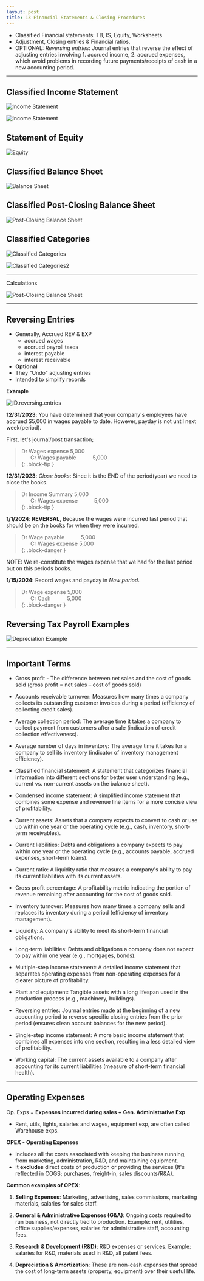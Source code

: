```yaml
---
layout: post
title: 13-Financial Statements & Closing Procedures
--- 
```


- Classified Financial statements: TB, IS, Equity, Worksheets  
- Adjustment, Closing entries & Financial ratios.  
- OPTIONAL: *Reversing entries*: Journal entries that reverse the effect of adjusting entries involving 1. accrued income, 2. accrued expenses, which avoid problems in recording future payments/receipts of cash in a new accounting period.

---

## Classified Income Statement

![Income Statement](/assets/mc-graw-accounting-course/chap13-fin.statements/total_IS.png)

![Income Statement](/assets/mc-graw-accounting-course/chap13-fin.statements/chap.13.ex.3.classifieds.png)

## Statement of Equity

![Equity](/assets/mc-graw-accounting-course/chap13-fin.statements/statement.owners.equity.png)

## Classified Balance Sheet

![Balance Sheet](/assets/mc-graw-accounting-course/chap13-fin.statements/total.classified.bal.sheet.png)

## Classified Post-Closing Balance Sheet

![Post-Closing Balance Sheet](/assets/mc-graw-accounting-course/chap13-fin.statements/1b.post.closing.png)

## Classified Categories

![Classified Categories](/assets/mc-graw-accounting-course/chap13-fin.statements/chap.13.ex.1.classifieds.png)

![Classified Categories2](/assets/mc-graw-accounting-course/chap13-fin.statements/chap.13.ex.2.classifieds.png)

---

Calculations

![Post-Closing Balance Sheet](/assets/mc-graw-accounting-course/chap13-fin.statements/chap.13.ex.10.calculations.png)

---

## Reversing Entries

- Generally, Accrued REV & EXP  
  - accrued wages  
  - accrued payroll taxes  
  - interest payable  
  - interest receivable  
- **Optional**  
- They "Undo" adjusting entries  
- Intended to simplify records  

**Example**  

![ID.reversing.entries](/assets/mc-graw-accounting-course/chap13-fin.statements/ID.reversing.entries.png)

**12/31/2023**: You have determined that your company's employees have accrued $5,000 in wages payable to date. However, payday is not until next week(period).

First, let's journal/post transaction;

> Dr Wages expense 5,000  
> &nbsp;&nbsp;&nbsp;&nbsp;&nbsp; Cr Wages payable  &nbsp;&nbsp;&nbsp;&nbsp;&nbsp;&nbsp;&nbsp;&nbsp;&nbsp; 5,000  
{: .block-tip }

**12/31/2023**: *Close books*: Since it is the END of the period(year) we need to close the books.

> Dr Income Summary 5,000  
> &nbsp;&nbsp;&nbsp;&nbsp;&nbsp; Cr Wages expense &nbsp;&nbsp;&nbsp;&nbsp;&nbsp;&nbsp;&nbsp;&nbsp;&nbsp; 5,000  
{: .block-tip }  

**1/1/2024**: **REVERSAL**, Because the wages were incurred last period that should be on the books for when they were incurred.

> Dr Wage payable &nbsp;&nbsp;&nbsp;&nbsp;&nbsp;&nbsp;&nbsp;&nbsp;&nbsp; 5,000  
> &nbsp;&nbsp;&nbsp;&nbsp;&nbsp; Cr Wages expense 5,000  
{: .block-danger }  

NOTE: We re-constitute the wages expense that we had for the last period but on this periods books.

**1/15/2024**: Record wages and payday in *New period*.

> Dr Wage expense 5,000  
> &nbsp;&nbsp;&nbsp;&nbsp;&nbsp; Cr Cash &nbsp;&nbsp;&nbsp;&nbsp;&nbsp;&nbsp;&nbsp;&nbsp;&nbsp; 5,000  
{: .block-danger }  


## Reversing Tax Payroll Examples

![Depreciation Example](/assets/mc-graw-accounting-course/chap13-fin.statements/reversing.tax.payroll.examples.png)

---


## Important Terms  

- Gross profit - The difference between net sales and the cost of goods sold (gross profit = net sales – cost of goods sold)

- Accounts receivable turnover: Measures how many times a company collects its outstanding customer invoices during a period (efficiency of collecting credit sales).
- Average collection period: The average time it takes a company to collect payment from customers after a sale (indication of credit collection effectiveness).
- Average number of days in inventory: The average time it takes for a company to sell its inventory (indicator of inventory management efficiency).
- Classified financial statement: A statement that categorizes financial information into different sections for better user understanding (e.g., current vs. non-current assets on the balance sheet).
- Condensed income statement: A simplified income statement that combines some expense and revenue line items for a more concise view of profitability.
- Current assets: Assets that a company expects to convert to cash or use up within one year or the operating cycle (e.g., cash, inventory, short-term receivables).
- Current liabilities: Debts and obligations a company expects to pay within one year or the operating cycle (e.g., accounts payable, accrued expenses, short-term loans).
- Current ratio: A liquidity ratio that measures a company's ability to pay its current liabilities with its current assets.
- Gross profit percentage: A profitability metric indicating the portion of revenue remaining after accounting for the cost of goods sold.
- Inventory turnover: Measures how many times a company sells and replaces its inventory during a period (efficiency of inventory management).
- Liquidity: A company's ability to meet its short-term financial obligations.
- Long-term liabilities: Debts and obligations a company does not expect to pay within one year (e.g., mortgages, bonds).
- Multiple-step income statement: A detailed income statement that separates operating expenses from non-operating expenses for a clearer picture of profitability.
- Plant and equipment: Tangible assets with a long lifespan used in the production process (e.g., machinery, buildings).
- Reversing entries: Journal entries made at the beginning of a new accounting period to reverse specific closing entries from the prior period (ensures clean account balances for the new period).
- Single-step income statement: A more basic income statement that combines all expenses into one section, resulting in a less detailed view of profitability.
- Working capital: The current assets available to a company after accounting for its current liabilities (measure of short-term financial health).  

---

## Operating Expenses

Op. Exps = **Expenses incurred during sales + Gen. Administrative Exp**

- Rent, utils, lights, salaries and wages, equipment exp, are often called Warehouse exps.

**OPEX - Operating Expenses**

- Includes all the costs associated with keeping the business running, from marketing, administration, R&D, and maintaining equipment.  
- It **excludes** direct costs of production or providing the services (It's reflected in COGS; purchases, freight-in, sales discounts/R&A).  

**Common examples of OPEX**:

1. **Selling Expenses**: Marketing, advertising, sales commissions, marketing materials, salaries for sales staff.  

2. **General & Administrative Expenses (G&A)**: Ongoing costs required to run business, not directly tied to production. Example: rent, utilities, office supplies/expenses, salaries for administrative staff, accounting fees.  

3. **Research & Development (R&D)**: R&D expenses or services. Example: salaries for R&D, materials used in R&D, all patent fees.  

4. **Depreciation & Amortization**: These are non-cash expenses that spread the cost of long-term assets (property, equipment) over their useful life.  
